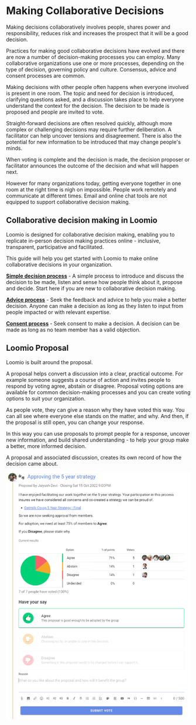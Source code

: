 # Making Collaborative Decisions

Making decisions collaboratively involves people, shares power and responsibility, reduces risk and increases the prospect that it will be a good decision.

Practices for making good collaborative decisions have evolved and there are now a number of decision-making processes you can employ.  Many collaborative organizations use one or more processes, depending on the type of decision, governing policy and culture.  Consensus, advice and consent processes are common.

Making decisions with other people often happens when everyone involved is present in one room. The topic and need for decision is introduced, clarifying questions asked, and a discussion takes place to help everyone understand the context for the decision.  The decision to be made is proposed and people are invited to vote. 

Straight-forward decisions are often resolved quickly, although more complex or challenging decisions may require further deliberation.  A facilitator can help uncover tensions and disagreement. There is also the potential for new information to be introduced that may change people's minds.

When voting is complete and the decision is made, the decision proposer or facilitator announces the outcome of the decision and what will happen next.

However for many organizations today, getting everyone together in one room at the right time is nigh on impossible.  People work remotely and communicate at different times.  Email and online chat tools are not equipped to support collaborative decision making.

## Collaborative decision making in Loomio

Loomio is designed for collaborative decision making, enabling you to replicate in-person decision making practices online -  inclusive, transparent, participative and facilitated.

This guide will help you get started with Loomio to make online collaborative decisions in your organization.    

**[Simple decision process](https://help.loomio.com/en/user_manual/polls/decisions/index.html)** - A simple process to introduce and discuss the decision to be made, listen and sense how people think about it, propose and decide. Start here if you are new to collaborative decision making.

**[Advice process](https://help.loomio.com/en/guides/advice_process/index.html)** - Seek the feedback and advice to help you make a better decision. Anyone can make a decision as long as they listen to input from people impacted or with relevant expertise.

**[Consent process](https://help.loomio.com/en/guides/consent_process/index.html)** - Seek consent to make a decision. A decision can be made as long as no team member has a valid objection.

## Loomio Proposal

Loomio is built around the proposal.

A proposal helps convert a discussion into a clear, practical outcome. For example someone suggests a course of action and invites people to respond by voting agree, abstain or disagree. Proposal voting options are available for common decision-making processes and you can create voting options to suit your organization.

As people vote, they can give a reason why they have voted this way. You can all see where everyone else stands on the matter, and why. And then, if the proposal is still open, you can change your response.

In this way you can use proposals to prompt people for a response, uncover new information, and build shared understanding - to help your group make a better, more informed decision.

A proposal and associated discussion, creates its own record of how the decision came about.

![](proposal_vote.png)
